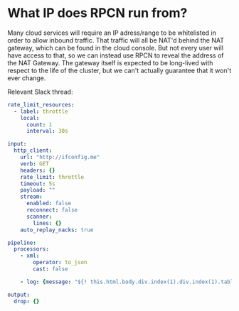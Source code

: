 # What IP does RPCN run from?

Many cloud services will require an IP adress/range to be whitelisted in order to allow inbound traffic.   That traffic will all be NAT'd behind the NAT gateway, which can be found in the cloud console.  But not every user will have access to that, so we can instead use RPCN to reveal the address of the NAT Gateway.   The gateway itself is expected to be long-lived with respect to the life of the cluster, but we can't actually guarantee that it won't ever change.

Relevant Slack thread:






```yaml
rate_limit_resources:
  - label: throttle
    local:
      count: 1
      interval: 30s

input:
  http_client:
    url: "http://ifconfig.me"
    verb: GET
    headers: {}
    rate_limit: throttle
    timeout: 5s
    payload: "" 
    stream:
      enabled: false
      reconnect: false
      scanner:
        lines: {}
    auto_replay_nacks: true

pipeline:
  processors:
    - xml:
        operator: to_json
        cast: false

    - log: {message: "${! this.html.body.div.index(1).div.index(1).table.tr.index(0).td.index(1).strong }"}

output:
  drop: {}
```
